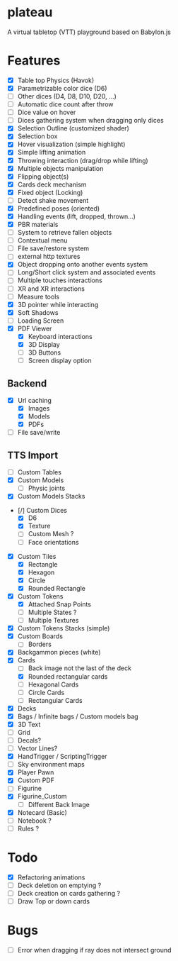 # plateau

A virtual tabletop (VTT) playground based on Babylon.js

# Features

- [x] Table top Physics (Havok)
- [x] Parametrizable color dice (D6)
- [ ] Other dices (D4, D8, D10, D20, ...)
- [ ] Automatic dice count after throw
- [ ] Dice value on hover
- [ ] Dices gathering system when dragging only dices
- [x] Selection Outline (customized shader)
- [x] Selection box
- [x] Hover visualization (simple highlight)
- [x] Simple lifting animation
- [x] Throwing interaction (drag/drop while lifting)
- [x] Multiple objects manipulation
- [x] Flipping object(s)
- [x] Cards deck mechanism
- [x] Fixed object (Locking)
- [ ] Detect shake movement
- [x] Predefined poses (oriented)
- [x] Handling events (lift, dropped, thrown...)
- [x] PBR materials
- [ ] System to retrieve fallen objects
- [ ] Contextual menu
- [ ] File save/restore system
- [ ] external http textures
- [x] Object dropping onto another events system
- [ ] Long/Short click system and associated events
- [ ] Multiple touches interactions
- [ ] XR and XR interactions
- [ ] Measure tools
- [x] 3D pointer while interacting
- [x] Soft Shadows
- [ ] Loading Screen
- [x] PDF Viewer
  - [x] Keyboard interactions
  - [x] 3D Display
  - [ ] 3D Buttons
  - [ ] Screen display option

## Backend

- [x] Url caching
  - [x] Images
  - [x] Models
  - [x] PDFs
- [ ] File save/write

## TTS Import

- [ ] Custom Tables
- [x] Custom Models
  - [ ] Physic joints
- [x] Custom Models Stacks
- [/] Custom Dices
  - [x] D6
  - [x] Texture
  - [ ] Custom Mesh ?
  - [ ] Face orientations
- [x] Custom Tiles
  - [x] Rectangle
  - [x] Hexagon
  - [x] Circle
  - [x] Rounded Rectangle
- [x] Custom Tokens
  - [x] Attached Snap Points
  - [ ] Multiple States ?
  - [ ] Multiple Textures
- [x] Custom Tokens Stacks (simple)
- [x] Custom Boards
  - [ ] Borders
- [x] Backgammon pieces (white)
- [x] Cards
  - [ ] Back image not the last of the deck
  - [x] Rounded rectangular cards
  - [ ] Hexagonal Cards
  - [ ] Circle Cards
  - [ ] Rectangular Cards
- [x] Decks
- [x] Bags / Infinite bags / Custom models bag
- [x] 3D Text
- [ ] Grid
- [ ] Decals?
- [ ] Vector Lines?
- [x] HandTrigger / ScriptingTrigger
- [ ] Sky environment maps
- [x] Player Pawn
- [x] Custom PDF
- [ ] Figurine
- [x] Figurine_Custom
  - [ ] Different Back Image
- [x] Notecard (Basic)
- [ ] Notebook ?
- [ ] Rules ?

# Todo

- [x] Refactoring animations
- [ ] Deck deletion on emptying ?
- [ ] Deck creation on cards gathering ?
- [ ] Draw Top or down cards

# Bugs

- [ ] Error when dragging if ray does not intersect ground
